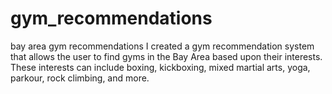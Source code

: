 # gym_recommendations
bay area gym recommendations
I created a gym recommendation system that allows the user to find gyms in the Bay Area based upon their interests. These interests can include boxing, kickboxing, mixed martial arts, yoga, parkour, rock climbing, and more. 
